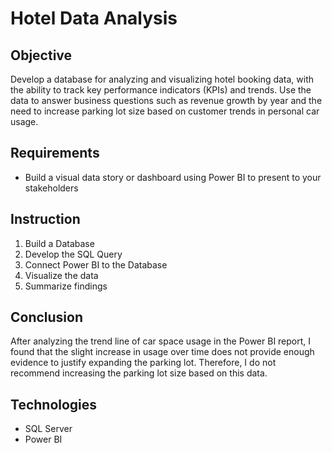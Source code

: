 # Hotel Data Analysis

## Objective
Develop a database for analyzing and visualizing hotel booking data, with the ability to track key performance indicators (KPIs) and trends. Use the data to answer business questions such as revenue growth by year and the need to increase parking lot size based on customer trends in personal car usage.

## Requirements
- Build a visual data story or dashboard using Power BI to present to your stakeholders

## Instruction
1. Build a Database
2. Develop the SQL Query
3. Connect Power BI to the Database
4. Visualize the data
5. Summarize findings

## Conclusion
After analyzing the trend line of car space usage in the Power BI report, I found that the slight increase in usage over time does not provide enough evidence to justify expanding the parking lot. Therefore, I do not recommend increasing the parking lot size based on this data.

## Technologies
- SQL Server
- Power BI
